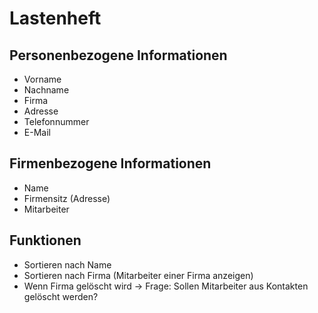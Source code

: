 # Lastenheft

## Personenbezogene Informationen

* Vorname
* Nachname
* Firma
* Adresse
* Telefonnummer
* E-Mail

## Firmenbezogene Informationen

* Name
* Firmensitz (Adresse)
* Mitarbeiter

## Funktionen

* Sortieren nach Name
* Sortieren nach Firma (Mitarbeiter einer Firma anzeigen)
* Wenn Firma gelöscht wird -> Frage: Sollen Mitarbeiter aus Kontakten gelöscht werden?
